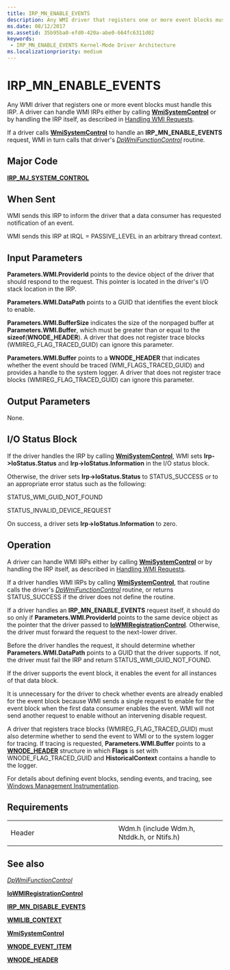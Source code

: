 ```yaml
---
title: IRP_MN_ENABLE_EVENTS
description: Any WMI driver that registers one or more event blocks must handle this IRP.
ms.date: 08/12/2017
ms.assetid: 35b95ba0-efd0-420a-abe0-664fc6311d02
keywords:
 - IRP_MN_ENABLE_EVENTS Kernel-Mode Driver Architecture
ms.localizationpriority: medium
---
```


# IRP\_MN\_ENABLE\_EVENTS


Any WMI driver that registers one or more event blocks must handle this IRP. A driver can handle WMI IRPs either by calling [**WmiSystemControl**](https://docs.microsoft.com/windows-hardware/drivers/ddi/wmilib/nf-wmilib-wmisystemcontrol) or by handling the IRP itself, as described in [Handling WMI Requests](https://docs.microsoft.com/windows-hardware/drivers/kernel/handling-wmi-requests).

If a driver calls [**WmiSystemControl**](https://docs.microsoft.com/windows-hardware/drivers/ddi/wmilib/nf-wmilib-wmisystemcontrol) to handle an **IRP\_MN\_ENABLE\_EVENTS** request, WMI in turn calls that driver's [*DpWmiFunctionControl*](https://docs.microsoft.com/windows-hardware/drivers/ddi/wmilib/nc-wmilib-wmi_function_control_callback) routine.

Major Code
----------

[**IRP\_MJ\_SYSTEM\_CONTROL**](irp-mj-system-control.md)

When Sent
---------

WMI sends this IRP to inform the driver that a data consumer has requested notification of an event.

WMI sends this IRP at IRQL = PASSIVE\_LEVEL in an arbitrary thread context.

## Input Parameters


**Parameters.WMI.ProviderId** points to the device object of the driver that should respond to the request. This pointer is located in the driver's I/O stack location in the IRP.

**Parameters.WMI.DataPath** points to a GUID that identifies the event block to enable.

**Parameters.WMI.BufferSize** indicates the size of the nonpaged buffer at **Parameters.WMI.Buffer**, which must be greater than or equal to the **sizeof**(**WNODE\_HEADER**). A driver that does not register trace blocks (WMIREG\_FLAG\_TRACED\_GUID) can ignore this parameter.

**Parameters.WMI.Buffer** points to a **WNODE\_HEADER** that indicates whether the event should be traced (WMI\_FLAGS\_TRACED\_GUID) and provides a handle to the system logger. A driver that does not register trace blocks (WMIREG\_FLAG\_TRACED\_GUID) can ignore this parameter.

## Output Parameters


None.

## I/O Status Block


If the driver handles the IRP by calling [**WmiSystemControl**](https://docs.microsoft.com/windows-hardware/drivers/ddi/wmilib/nf-wmilib-wmisystemcontrol), WMI sets **Irp-&gt;IoStatus.Status** and **Irp-&gt;IoStatus.Information** in the I/O status block.

Otherwise, the driver sets **Irp-&gt;IoStatus.Status** to STATUS\_SUCCESS or to an appropriate error status such as the following:

STATUS\_WMI\_GUID\_NOT\_FOUND

STATUS\_INVALID\_DEVICE\_REQUEST

On success, a driver sets **Irp-&gt;IoStatus.Information** to zero.

Operation
---------

A driver can handle WMI IRPs either by calling [**WmiSystemControl**](https://docs.microsoft.com/windows-hardware/drivers/ddi/wmilib/nf-wmilib-wmisystemcontrol) or by handling the IRP itself, as described in [Handling WMI Requests](https://docs.microsoft.com/windows-hardware/drivers/kernel/handling-wmi-requests).

If a driver handles WMI IRPs by calling [**WmiSystemControl**](https://docs.microsoft.com/windows-hardware/drivers/ddi/wmilib/nf-wmilib-wmisystemcontrol), that routine calls the driver's [*DpWmiFunctionControl*](https://docs.microsoft.com/windows-hardware/drivers/ddi/wmilib/nc-wmilib-wmi_function_control_callback) routine, or returns STATUS\_SUCCESS if the driver does not define the routine.

If a driver handles an **IRP\_MN\_ENABLE\_EVENTS** request itself, it should do so only if **Parameters.WMI.ProviderId** points to the same device object as the pointer that the driver passed to [**IoWMIRegistrationControl**](https://docs.microsoft.com/windows-hardware/drivers/ddi/wdm/nf-wdm-iowmiregistrationcontrol). Otherwise, the driver must forward the request to the next-lower driver.

Before the driver handles the request, it should determine whether **Parameters.WMI.DataPath** points to a GUID that the driver supports. If not, the driver must fail the IRP and return STATUS\_WMI\_GUID\_NOT\_FOUND.

If the driver supports the event block, it enables the event for all instances of that data block.

It is unnecessary for the driver to check whether events are already enabled for the event block because WMI sends a single request to enable for the event block when the first data consumer enables the event. WMI will not send another request to enable without an intervening disable request.

A driver that registers trace blocks (WMIREG\_FLAG\_TRACED\_GUID) must also determine whether to send the event to WMI or to the system logger for tracing. If tracing is requested, **Parameters.WMI.Buffer** points to a [**WNODE\_HEADER**](https://docs.microsoft.com/windows-hardware/drivers/ddi/wmistr/ns-wmistr-_wnode_header) structure in which **Flags** is set with WNODE\_FLAG\_TRACED\_GUID and **HistoricalContext** contains a handle to the logger.

For details about defining event blocks, sending events, and tracing, see [Windows Management Instrumentation](https://docs.microsoft.com/windows-hardware/drivers/kernel/implementing-wmi).

Requirements
------------

<table>
<colgroup>
<col width="50%" />
<col width="50%" />
</colgroup>
<tbody>
<tr class="odd">
<td><p>Header</p></td>
<td>Wdm.h (include Wdm.h, Ntddk.h, or Ntifs.h)</td>
</tr>
</tbody>
</table>

## See also


[*DpWmiFunctionControl*](https://docs.microsoft.com/windows-hardware/drivers/ddi/wmilib/nc-wmilib-wmi_function_control_callback)

[**IoWMIRegistrationControl**](https://docs.microsoft.com/windows-hardware/drivers/ddi/wdm/nf-wdm-iowmiregistrationcontrol)

[**IRP\_MN\_DISABLE\_EVENTS**](irp-mn-disable-events.md)

[**WMILIB\_CONTEXT**](https://docs.microsoft.com/windows-hardware/drivers/ddi/wmilib/ns-wmilib-_wmilib_context)

[**WmiSystemControl**](https://docs.microsoft.com/windows-hardware/drivers/ddi/wmilib/nf-wmilib-wmisystemcontrol)

[**WNODE\_EVENT\_ITEM**](https://docs.microsoft.com/windows-hardware/drivers/ddi/wmistr/ns-wmistr-tagwnode_event_item)

[**WNODE\_HEADER**](https://docs.microsoft.com/windows-hardware/drivers/ddi/wmistr/ns-wmistr-_wnode_header)

 

 




